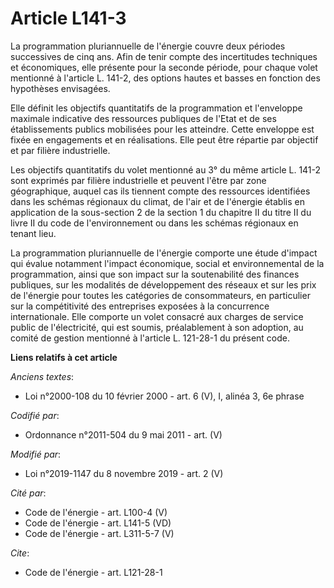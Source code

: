 # Article L141-3

La programmation pluriannuelle de l'énergie couvre deux périodes successives de cinq ans. Afin de tenir compte des
incertitudes techniques et économiques, elle présente pour la seconde période, pour chaque volet mentionné à l'article L.
141-2, des options hautes et basses en fonction des hypothèses envisagées.

Elle définit les objectifs quantitatifs de la programmation et l'enveloppe maximale indicative des ressources publiques de
l'Etat et de ses établissements publics mobilisées pour les atteindre. Cette enveloppe est fixée en engagements et en
réalisations. Elle peut être répartie par objectif et par filière industrielle.

Les objectifs quantitatifs du volet mentionné au 3° du même article L. 141-2 sont exprimés par filière industrielle et
peuvent l'être par zone géographique, auquel cas ils tiennent compte des ressources identifiées dans les schémas régionaux du
climat, de l'air et de l'énergie établis en application de la sous-section 2 de la section 1 du chapitre II du titre II du
livre II du code de l'environnement ou dans les schémas régionaux en tenant lieu.

La programmation pluriannuelle de l'énergie comporte une étude d'impact qui évalue notamment l'impact économique, social et
environnemental de la programmation, ainsi que son impact sur la soutenabilité des finances publiques, sur les modalités de
développement des réseaux et sur les prix de l'énergie pour toutes les catégories de consommateurs, en particulier sur la
compétitivité des entreprises exposées à la concurrence internationale. Elle comporte un volet consacré aux charges de
service public de l'électricité, qui est soumis, préalablement à son adoption, au comité de gestion mentionné à l'article L.
121-28-1 du présent code.

**Liens relatifs à cet article**

_Anciens textes_:

  - Loi n°2000-108 du 10 février 2000 - art. 6 (V), I, alinéa 3, 6e phrase

_Codifié par_:

  - Ordonnance n°2011-504 du 9 mai 2011 - art. (V)

_Modifié par_:

  - Loi n°2019-1147 du 8 novembre 2019 - art. 2 (V)

_Cité par_:

  - Code de l'énergie - art. L100-4 (V)
  - Code de l'énergie - art. L141-5 (VD)
  - Code de l'énergie - art. L311-5-7 (V)

_Cite_:

  - Code de l'énergie - art. L121-28-1
